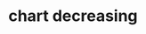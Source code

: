 ---
layout: objects
title: chart decreasing
emoji: chart_decreasing
permalink: 📉.html
image: assets/img/3moji/chart_decreasing.png
---